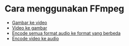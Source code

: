 # Cara menggunakan FFmpeg

- [Gambar ke video](ImageToVideo.txt)
- [Video ke gambar](VideoToImage.txt)
- [Encode semua format audio ke format yang berbeda](https://github.com/bert093/FFmpeg/blob/main/Cara%20Convert%20(Encode)%20Hampir%20semua%20audio%20ke%20format%20yang%20berbeda.txt)
- [Encode video ke audio](caraencodevideokeaudio.txt)
